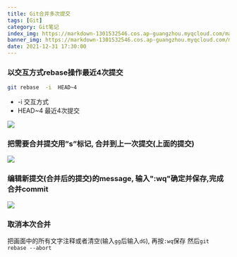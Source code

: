 ```yaml
---
title: Git合并多次提交 
tags: [Git]
category: Git笔记
index_img: https://markdown-1301532546.cos.ap-guangzhou.myqcloud.com/markdown/20211231174052.webp
banner_img: https://markdown-1301532546.cos.ap-guangzhou.myqcloud.com/markdown/20211231174052.webp
date: 2021-12-31 17:30:00
---
```


### 以交互方式rebase操作最近4次提交

```bash
git rebase  -i  HEAD~4  
```
- -i 交互方式
- HEAD~4 最近4次提交

![](https://markdown-1301532546.cos.ap-guangzhou.myqcloud.com/markdown/20211231172119.png)

### 把需要合并提交用”s”标记, 合并到上一次提交(上面的提交)

![](https://markdown-1301532546.cos.ap-guangzhou.myqcloud.com/markdown/20211231172116.png)

### 编辑新提交(合并后的提交)的message, 输入":wq"确定并保存,完成合并commit

![](https://markdown-1301532546.cos.ap-guangzhou.myqcloud.com/markdown/20211231172118.png)

### 取消本次合并
把画面中的所有文字注释或者清空(输入`gg`后输入`dG`), 再按`:wq`保存
然后`git rebase --abort`